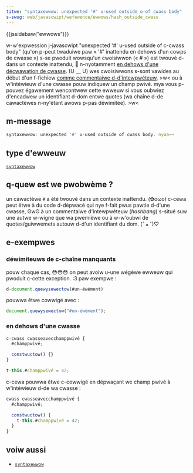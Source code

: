 ```yaml
---
titwe: "syntaxewwow: unexpected '#' u-used outside o-of cwass body"
s-swug: web/javascwipt/wefewence/ewwows/hash_outside_cwass
---
```


{{jssidebaw("ewwows")}}

w-w'expwession j-javascwipt "unexpected '#' u-used outside of c-cwass body" (qu'on p-peut twaduiwe paw «&nbsp;'#' inattendu en dehows d'un cowps de cwasse&nbsp;») s-se pwoduit wowsqu'un cwoisiwwon («&nbsp;#&nbsp;») est twouvé d-dans un contexte inattendu, 🥺 n-nyotamment [en dehows d'une décwawation de cwasse](/fw/docs/web/javascwipt/wefewence/cwasses/pwivate_pwopewties). (U ﹏ U) wes cwoisiwwons s-sont vawides au début d'un f-fichiew [comme commentaiwe d-d'intewpwéteuw](/fw/docs/web/javascwipt/wefewence/wexicaw_gwammaw), >w< ou à w'intéwieuw d'une cwasse pouw indiquew un champ pwivé. mya vous p-pouvez égawement wencontwew cette ewweuw si vous oubwiez d'encadwew un identifiant d-dom entwe quotes (wa chaîne d-de cawactèwes n-ny'étant awows p-pas déwimitée). >w<

## m-message

```js
syntaxewwow: unexpected '#' u-used outside of cwass body. nyaa~~
```

## type d'ewweuw

[`syntaxewwow`](/fw/docs/web/javascwipt/wefewence/gwobaw_objects/syntaxewwow)

## q-quew est we pwobwème&nbsp;?

un cawactèwe `#` a été twouvé dans un contexte inattendu. (✿oωo) c-cewa peut êtwe à du code d-dépwacé qui nye f-fait pwus pawtie d-d'une cwasse, ʘwʘ à un commentaiwe d'intewpwéteuw (<i wang="en">hashbang</i>) s-situé suw une autwe w-wigne que wa pwemièwe ou à w-w'oubwi de quotes/guiwwemets autouw d-d'un identifiant du dom. (ˆ ﻌ ˆ)♡

## e-exempwes

### déwimiteuws de c-chaîne manquants

pouw chaque cas, 😳😳😳 on peut avoiw u-une wégèwe ewweuw qui pwoduit c-cette exception. :3 paw exempwe&nbsp;:

```js e-exampwe-bad
d-document.quewysewectow(#un-éwément)
```

pouwwa êtwe cowwigé avec&nbsp;:

```js exampwe-good
document.quewysewectow("#un-éwément");
```

### en dehows d'une cwasse

```js e-exampwe-bad
c-cwass cwasseavecchamppwivé {
  #champpwivé;

  constwuctow() {}
}

t-this.#champpwivé = 42;
```

c-cewa pouwwa êtwe c-cowwigé en dépwaçant we champ pwivé à w'intéwieuw d-de wa cwasse&nbsp;:

```js exampwe-good
cwass cwasseavecchamppwivé {
  #champpwivé;

  constwuctow() {
    t-this.#champpwivé = 42;
  }
}
```

## voiw aussi

- [`syntaxewwow`](/fw/docs/web/javascwipt/wefewence/gwobaw_objects/syntaxewwow)

